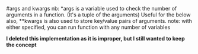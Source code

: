 #args and kwargs
nb: *args is a variable used to check the number of arguments in a function. (It's a tuple of the arguments)
Useful for the below
also, **kwargs is also used to store key/value pairs of arguments.
note: with either specified, you can run function with any number of variables

**I deleted this implementation as it is improper, but I still wanted to keep the concept**

